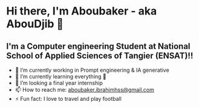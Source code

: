 # Hi there, I'm Aboubaker - aka AbouDjib 👋 

## I'm a Computer engineering Student at National School of Applied Sciences of Tangier (ENSAT)!!

- 🔭 I’m currently working in Prompt engineering & IA generative
- 🌱 I’m currently learning everything 🤣
- 🤔 I’m looking a final year internship 
- 📫 How to reach me: aboubaker.ibrahimhss@gmail.com
- ⚡ Fun fact: I love to travel and play football 
 




